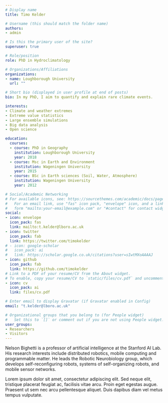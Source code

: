 ```yaml
---
# Display name
title: Timo Kelder

# Username (this should match the folder name)
authors:
- admin

# Is this the primary user of the site?
superuser: true

# Role/position
role: PhD in Hydroclimatology

# Organizations/Affiliations
organizations:
- name: Loughborough University
  url: ""

# Short bio (displayed in user profile at end of posts)
bio: In my PhD, I aim to quantify and explain rare climate events.

interests:
- Climate and weather extremes
- Extreme value statistics
- Large ensemble simulations
- Big data analysis
- Open science

education:
  courses:
  - course: PhD in Geography
    institution: Loughborough University
    year: 2018
  - course: Msc in Earth and Environment
    institution: Wageningen University
    year: 2015
  - course: BSc in Earth sciences (Soil, Water, Atmosphere)
    institution: Wageningen University
    year: 2012

# Social/Academic Networking
# For available icons, see: https://sourcethemes.com/academic/docs/page-builder/#icons
#   For an email link, use "fas" icon pack, "envelope" icon, and a link in the
#   form "mailto:your-email@example.com" or "#contact" for contact widget.
social:
- icon: envelope
  icon_pack: fas
  link: mailto:t.kelder@lboro.ac.uk
- icon: twitter
  icon_pack: fab
  link: https://twitter.com/timokelder
# - icon: google-scholar
#   icon_pack: ai
#   link: https://scholar.google.co.uk/citations?user=sIwtMXoAAAAJ
- icon: github
  icon_pack: fab
  link: https://github.com/timokelder
# Link to a PDF of your resume/CV from the About widget.
# To enable, copy your resume/CV to `static/files/cv.pdf` and uncomment the lines below.
- icon: cv
  icon_pack: ai
  link: files/cv.pdf

# Enter email to display Gravatar (if Gravatar enabled in Config)
email: "t.kelder@lboro.ac.uk"

# Organizational groups that you belong to (for People widget)
#   Set this to `[]` or comment out if you are not using People widget.
user_groups:
- Researchers
- Visitors
---
```


Nelson Bighetti is a professor of artificial intelligence at the Stanford AI Lab. His research interests include distributed robotics, mobile computing and programmable matter. He leads the Robotic Neurobiology group, which develops self-reconfiguring robots, systems of self-organizing robots, and mobile sensor networks.

Lorem ipsum dolor sit amet, consectetur adipiscing elit. Sed neque elit, tristique placerat feugiat ac, facilisis vitae arcu. Proin eget egestas augue. Praesent ut sem nec arcu pellentesque aliquet. Duis dapibus diam vel metus tempus vulputate.
